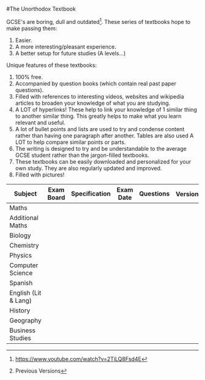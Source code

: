#The Unorthodox Textbook

GCSE's are boring, dull and outdated[^62e6521e]. These series of textbooks hope to make passing them:
1. Easier.
2. A more interesting/pleasant experience.
3. A better setup for future studies (A levels...)

Unique features of these textbooks:
1. 100% free.
2. Accompanied by question books (which contain real past paper questions).
3. Filled with references to interesting videos, websites and wikipedia articles to broaden your knowledge of what you are studying.
4. A LOT of hyperlinks! These help to link your knowledge of 1 similar thing to another similar thing. This greatly helps to make what you learn relevant and useful.
5. A lot of bullet points and lists are used to try and condense content rather than having one paragraph after another. Tables are also used A LOT to help compare similar points or parts.
6. The writing is designed to try and be understandable to the average GCSE student rather than the jargon-filled textbooks.
7. These textbooks can be easily downloaded and personalized for your own study. They are also regularly updated and improved.
8. Filled with pictures!

Subject  | Exam Board  | Specification  | Exam Date | Questions | Version[^9fef6b55]
--|---|---|---|---|--
Maths  |   |   |   |   |  
Additional Maths  |   |   |   |   |  
Biology  |   |   |   |   |  
Chemistry  |   |   |   |   |  
Physics  |   |   |   |   |  
Computer Science  |   |   |   |   |  
Spanish  |   |   |   |   |  
English (Lit & Lang)  |   |   |   |   |  
History  |   |   |   |   |  
Geography  |   |   |   |   |  
Business Studies  |   |   |   |   |  



[^62e6521e]: https://www.youtube.com/watch?v=2TiLQ8Fsd4E

[^9fef6b55]: Previous Versions
